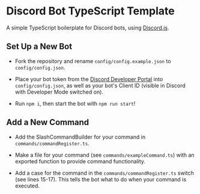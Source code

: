# Discord Bot TypeScript Template

A simple TypeScript boilerplate for Discord bots, using <a href="https://discordjs.guide/">Discord.js</a>.

## Set Up a New Bot

* Fork the repository and rename `config/config.example.json` to `config/config.json`. 

* Place your bot token from the <a href="https://discord.com/developers">Discord Developer Portal</a> into `config/config.json`, as well as your bot's Client ID (visible in Discord with Developer Mode switched on).

* Run `npm i`, then start the bot with `npm run start`!

## Add a New Command

* Add the SlashCommandBuilder for your command in `commands/commandRegister.ts`.

* Make a file for your command (see `commands/exampleCommand.ts`) with an exported function to provide command functionality.

* Add a case for the command in the `commands/commandRegister.ts` switch (see lines 15-17). This tells the bot what to do when your command is executed.
